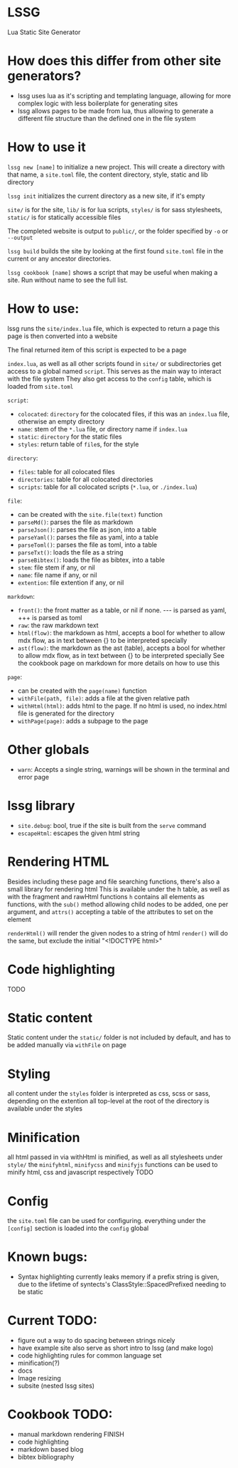 # LSSG
Lua Static Site Generator

# How does this differ from other site generators?
- lssg uses lua as it's scripting and templating language, allowing for more complex logic with less boilerplate for generating sites
- lssg allows pages to be made from lua, thus allowing to generate a different file structure than the defined one in the file system

# How to use it
`lssg new [name]` to initialize a new project. This will create a directory with that name, 
a `site.toml` file, the content directory, style, static and lib directory

`lssg init` initializes the current directory as a new site, if it's empty

`site/` is for the site, `lib/` is for lua scripts, `styles/` is for sass stylesheets, 
`static/` is for statically accessible files

The completed website is output to `public/`, or the folder specified by `-o` or `--output`

`lssg build` builds the site by looking at the first found `site.toml` file in the current or any ancestor directories.

`lssg cookbook [name]` shows a script that may be useful when making a site. Run without name to see the full list.

# How to use:
lssg runs the `site/index.lua` file, which is expected to return a page
this page is then converted into a website

The final returned item of this script is expected to be a page

`index.lua`, as well as all other scripts found in `site/` or subdirectories get access to a global named `script`.
This serves as the main way to interact with the file system
They also get access to the `config` table, which is loaded from `site.toml`

`script`:
- `colocated`: `directory` for the colocated files, if this was an `index.lua` file, otherwise an empty directory
- `name`: stem of the `*.lua` file, or directory name if `index.lua`
- `static`: `directory` for the static files
- `styles`: return table of `file`s, for the style

`directory`:
- `files`: table for all colocated files
- `directories`: table for all colocated directories
- `scripts`: table for all colocated scripts (`*.lua`, or `./index.lua`)

`file`:
- can be created with the `site.file(text)` function
- `parseMd()`: parses the file as markdown
- `parseJson()`: parses the file as json, into a table
- `parseYaml()`:  parses the file as yaml, into a table
- `parseToml()`: parses the file as toml, into a table
- `parseTxt()`: loads the file as a string
- `parseBibtex()`: loads the file as bibtex, into a table
- `stem`: file stem if any, or nil
- `name`: file name if any, or nil
- `extention`: file extention if any, or nil

`markdown`:
- `front()`: the front matter as a table, or nil if none. --- is parsed as yaml, +++ is parsed as toml
- `raw`: the raw markdown text
- `html(flow)`: the markdown as html, accepts a bool for whether to allow mdx flow, as in text between {} to be interpreted specially
- `ast(flow)`: the markdown as the ast (table), accepts a bool for whether to allow mdx flow, as in text between {} to be interpreted specially
  See the cookbook page on markdown for more details on how to use this

`page`:
- can be created with the `page(name)` function
- `withFile(path, file)`: adds a file at the given relative path
- `withHtml(html)`: adds html to the page. If no html is used, no index.html file is generated for the directory
- `withPage(page)`: adds a subpage to the page

# Other globals
- `warn`: Accepts a single string, warnings will be shown in the terminal and error page

# lssg library
- `site.debug`: bool, true if the site is built from the `serve` command
- `escapeHtml`: escapes the given html string

# Rendering HTML
Besides including these page and file searching functions, 
there's also a small library for rendering html
This is available under the h table, as well as with the fragment and rawHtml functions
`h` contains all elements as functions, with the `sub()` method allowing child nodes to be added, one per argument,
and `attrs()` accepting a table of the attributes to set on the element

`renderHtml()` will render the given nodes to a string of html
`render()` will do the same, but exclude the initial "\<!DOCTYPE html>"

# Code highlighting
TODO

# Static content
Static content under the `static/` folder is not included by default,
and has to be added manually via `withFile` on page 

# Styling
all content under the `styles` folder is interpreted as css, scss or sass, depending on the extention
all top-level at the root of the directory is available under the styles

# Minification
all html passed in via withHtml is minified, as well as all stylesheets under `style/`
the `minifyhtml`, `minifycss` and `minifyjs` functions can be used to minify html, css and javascript respectively
TODO

# Config
the `site.toml` file can be used for configuring.
everything under the `[config]` section is loaded into the `config` global

# Known bugs:
- Syntax highlighting currently leaks memory if a prefix string is given, 
  due to the lifetime of syntects's ClassStyle::SpacedPrefixed needing to be static

# Current TODO:
- figure out a way to do spacing between strings nicely
- have example site also serve as short intro to lssg (and make logo)
- code highlighting rules for common language set
- minification(?)
- docs
- Image resizing
- subsite (nested lssg sites)

# Cookbook TODO:
- manual markdown rendering FINISH
- code highlighting
- markdown based blog
- bibtex bibliography

